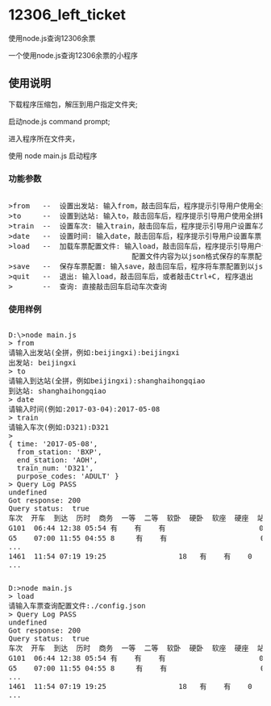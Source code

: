# 12306_left_ticket
使用node.js查询12306余票


一个使用node.js查询12306余票的小程序

## 使用说明 


  下载程序压缩包，解压到用户指定文件夹;
  
  启动node.js command prompt;
  
  进入程序所在文件夹，
  
  使用 node main.js 启动程序


### 功能参数
<pre> 
>from   --  设置出发站: 输入from，敲击回车后，程序提示引导用户使用全拼输入法设置车票出发站
>to     --  设置到达站: 输入to，敲击回车后，程序提示引导用户使用全拼输入法设置车票到达站
>train  --  设置车次: 输入train，敲击回车后，程序提示引导用户设置车次
>date   --  设置时间: 输入date，敲击回车后，程序提示引导用户设置车票日期
>load   --  加载车票配置文件: 输入load，敲击回车后，程序提示引导用户设置车票配置文件,程序根据配置文件直接查询
                             配置文件内容为以json格式保存的车票配置，参见config.json.
>save   --  保存车票配置: 输入save，敲击回车后，程序将车票配置到以json格式保存到当前文件夹中名为config.json的配置文件中
>quit   --  退出: 输入load，敲击回车后，或者敲击Ctrl+C, 程序退出
>       --  查询: 直接敲击回车启动车次查询
</pre> 

### 使用样例
<pre>  
D:\>node main.js
> from
请输入出发站(全拼，例如:beijingxi):beijingxi
出发站: beijingxi
> to
请输入到达站(全拼，例如beijingxi):shanghaihongqiao
到达站: shanghaihongqiao
> date
请输入时间(例如:2017-03-04):2017-05-08
> train
请输入车次(例如:D321):D321
>
{ time: '2017-05-08',
  from_station: 'BXP',
  end_station: 'AOH',
  train_num: 'D321',
  purpose_codes: 'ADULT' }
> Query Log PASS
undefined
Got response: 200
Query status:  true
车次  开车  到达  历时  商务  一等  二等  软卧  硬卧  软座  硬座  站票
G101  06:44 12:38 05:54 有    有    有                      0
G5    07:00 11:55 04:55 8     有    有                      0
...
1461  11:54 07:19 19:25                 18   有    有    0     有
...   
</pre> 


<pre> 
D:>node main.js
> load
请输入车票查询配置文件:./config.json
> Query Log PASS
undefined
Got response: 200
Query status:  true
车次  开车  到达  历时  商务  一等  二等  软卧  硬卧  软座  硬座  站票
G101  06:44 12:38 05:54 有    有    有                      0
G5    07:00 11:55 04:55 8     有    有                      0
...
1461  11:54 07:19 19:25                 18   有    有    0     有
...   
</pre> 
